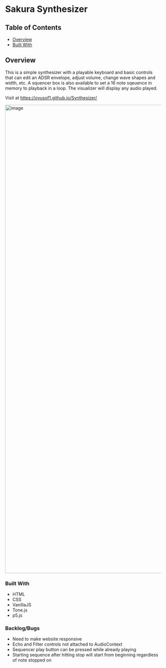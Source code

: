 # Sakura Synthesizer

## Table of Contents

- [Overview](#overview)
- [Built With](#built-with)

## Overview
This is a simple synthesizer with a playable keyboard and basic controls that can edit an ADSR envelope, adjust volume, change wave shapes and width, etc. A squencer box is
also available to set a 16 note sqeuence in memory to playback in a loop. The visualizer will display any audio played. 

Visit at https://oyusof1.github.io/Synthesizer/

<img width="1508" alt="image" src="https://user-images.githubusercontent.com/77765671/204092939-d8a1dfff-8ccb-4fb7-8cc7-245f8fbee219.png">

### Built With

- HTML
- CSS
- VanillaJS
- Tone.js
- p5.js 

### Backlog/Bugs

- Need to make website responsive
- Echo and Filter controls not attached to AudioContext 
- Sequencer play button can be pressed while already playing
- Starting sequence after hitting stop will start from beginning regardless of note stopped on
